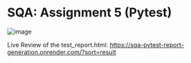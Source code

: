 # SQA: Assignment 5 (Pytest)

![image](https://github.com/user-attachments/assets/9e47a98e-7c59-4863-9602-1739960469aa)

Live Review of the test_report.html: https://sqa-pytest-report-generation.onrender.com/?sort=result
